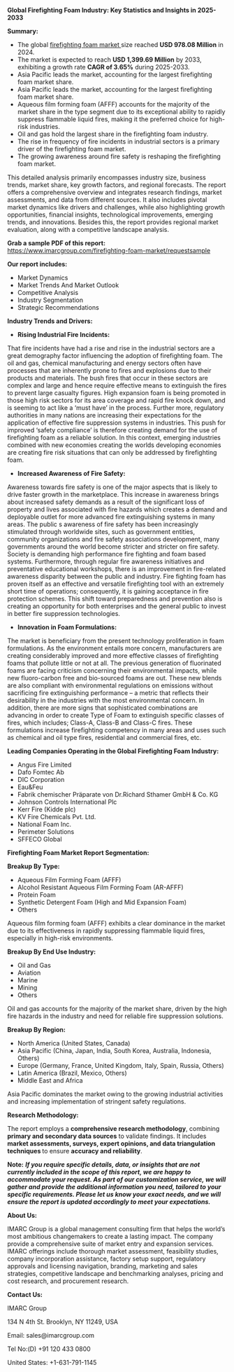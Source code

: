 <p>
    <strong>
        Global Firefighting Foam Industry: Key Statistics and Insights in
        2025-2033
    </strong>
</p>
<p>
    <strong>Summary:</strong>
</p>
<ul>
    <li>
        The global
        <a href="https://www.imarcgroup.com/firefighting-foam-market">
            firefighting foam market
        </a>
        size reached <strong>USD 978.08 Million</strong> in 2024.
    </li>
    <li>
        The market is expected to reach <strong>USD 1,399.69 Million</strong> by
        2033, exhibiting a growth rate <strong>CAGR of 3.65%</strong> during
        2025-2033.
    </li>
    <li>
        Asia Pacific leads the market, accounting for the largest firefighting
        foam market share.
    </li>
    <li>
        Asia Pacific leads the market, accounting for the largest firefighting
        foam market share.
    </li>
    <li>
        Aqueous film forming foam (AFFF) accounts for the majority of the market
        share in the type segment due to its exceptional ability to rapidly
        suppress flammable liquid fires, making it the preferred choice for
        high-risk industries.
    </li>
    <li>
        Oil and gas hold the largest share in the firefighting foam industry.
    </li>
    <li>
        The rise in frequency of fire incidents in industrial sectors is a
        primary driver of the firefighting foam market.
    </li>
    <li>
        The growing awareness around fire safety is reshaping the firefighting
        foam market.
    </li>
</ul>
<p>
    This detailed analysis primarily encompasses industry size, business trends,
    market share, key growth factors, and regional forecasts. The report offers
    a comprehensive overview and integrates research findings, market
    assessments, and data from different sources. It also includes pivotal
    market dynamics like drivers and challenges, while also highlighting growth
    opportunities, financial insights, technological improvements, emerging
    trends, and innovations. Besides this, the report provides regional market
    evaluation, along with a competitive landscape analysis.
</p>
<p>
    <strong>Grab a sample PDF of this report:</strong>
    <a href="https://www.imarcgroup.com/firefighting-foam-market/requestsample">
        https://www.imarcgroup.com/firefighting-foam-market/requestsample
    </a>
</p>
<p>
    <strong>Our report includes:</strong>
</p>
<ul>
    <li>
        Market Dynamics
    </li>
    <li>
        Market Trends And Market Outlook
    </li>
    <li>
        Competitive Analysis
    </li>
    <li>
        Industry Segmentation
    </li>
    <li>
        Strategic Recommendations
    </li>
</ul>
<p>
    <strong>Industry Trends and Drivers:</strong>
</p>
<ul>
    <li>
        <strong>Rising Industrial Fire Incidents:</strong>
    </li>
</ul>
<p>
    That fire incidents have had a rise and rise in the industrial sectors are a
    great demography factor influencing the adoption of firefighting foam. The
    oil and gas, chemical manufacturing and energy sectors often have processes
    that are inherently prone to fires and explosions due to their products and
    materials. The bush fires that occur in these sectors are complex and large
    and hence require effective means to extinguish the fires to prevent large
    casualty figures. High expansion foam is being promoted in those high risk
    sectors for its area coverage and rapid fire knock down, and is seeming to
    act like a ‘must have’ in the process. Further more, regulatory authorities
    in many nations are increasing their expectations for the application of
    effective fire suppression systems in industries. This push for improved
    ‘safety compliance’ is therefore creating demand for the use of firefighting
    foam as a reliable solution. In this context, emerging industries combined
    with new economies creating the worlds developing economies are creating
    fire risk situations that can only be addressed by firefighting foam.
</p>
<ul>
    <li>
        <strong>Increased Awareness of Fire Safety:</strong>
    </li>
</ul>
<p>
    Awareness towards fire safety is one of the major aspects that is likely to
    drive faster growth in the marketplace. This increase in awareness brings
    about increased safety demands as a result of the significant loss of
    property and lives associated with fire hazards which creates a demand and
    deployable outlet for more advanced fire extinguishing systems in many
    areas. The public s awareness of fire safety has been increasingly
    stimulated through worldwide sites, such as government entities, community
    organizations and fire safety associations development, many governments
    around the world become stricter and stricter on fire safety. Society is
    demanding high performance fire fighting and foam based systems.
    Furthermore, through regular fire awareness initiatives and preventative
    educational workshops, there is an improvement in fire-related awareness
    disparity between the public and industry. Fire fighting foam has proven
    itself as an effective and versatile firefighting tool with an extremely
    short time of operations; consequently, it is gaining acceptance in fire
    protection schemes. This shift toward preparedness and prevention also is
    creating an opportunity for both enterprises and the general public to
    invest in better fire suppression technologies.
</p>
<ul>
    <li>
        <strong>Innovation in Foam Formulations:</strong>
    </li>
</ul>
<p>
    The market is beneficiary from the present technology proliferation in foam
    formulations. As the environment entails more concern, manufacturers are
    creating considerably improved and more effective classes of firefighting
    foams that pollute little or not at all. The previous generation of
    fluorinated foams are facing criticism concerning their environmental
    impacts, while new fluoro-carbon free and bio-sourced foams are out. These
    new blends are also compliant with environmental regulations on emissions
    without sacrificing fire extinguishing performance – a metric that reflects
    their desirability in the industries with the most environmental concern. In
    addition, there are more signs that sophisticated combinations are advancing
    in order to create Type of Foam to extinguish specific classes of fires,
    which includes; Class-A, Class-B and Class-C fires. These formulations
    increase firefighting competency in many areas and uses such as chemical and
    oil type fires, residential and commercial fires, etc.
</p>
<p>
    <strong>
        Leading Companies Operating in the Global Firefighting Foam Industry:
    </strong>
</p>
<ul>
    <li>
        Angus Fire Limited
    </li>
    <li>
        Dafo Fomtec Ab
    </li>
    <li>
        DIC Corporation
    </li>
    <li>
        Eau&amp;Feu
    </li>
    <li>
        Fabrik chemischer Präparate von Dr.Richard Sthamer GmbH &amp; Co. KG
    </li>
    <li>
        Johnson Controls International Plc
    </li>
    <li>
        Kerr Fire (Kidde plc)
    </li>
    <li>
        KV Fire Chemicals Pvt. Ltd.
    </li>
    <li>
        National Foam Inc.
    </li>
    <li>
        Perimeter Solutions
    </li>
    <li>
        SFFECO Global
    </li>
</ul>
<p>
    <strong>Firefighting Foam Market Report Segmentation:</strong>
</p>
<p>
    <strong>Breakup By Type:</strong>
</p>
<ul>
    <li>
        Aqueous Film Forming Foam (AFFF)
    </li>
    <li>
        Alcohol Resistant Aqueous Film Forming Foam (AR-AFFF)
    </li>
    <li>
        Protein Foam
    </li>
    <li>
        Synthetic Detergent Foam (High and Mid Expansion Foam)
    </li>
    <li>
        Others
    </li>
</ul>
<p>
    Aqueous film forming foam (AFFF) exhibits a clear dominance in the market
    due to its effectiveness in rapidly suppressing flammable liquid fires,
    especially in high-risk environments.
</p>
<p>
    <strong>Breakup By End Use Industry:</strong>
</p>
<ul>
    <li>
        Oil and Gas
    </li>
    <li>
        Aviation
    </li>
    <li>
        Marine
    </li>
    <li>
        Mining
    </li>
    <li>
        Others
    </li>
</ul>
<p>
    Oil and gas accounts for the majority of the market share, driven by the
    high fire hazards in the industry and need for reliable fire suppression
    solutions.
</p>
<p>
    <strong>Breakup By Region:</strong>
</p>
<ul>
    <li>
        North America (United States, Canada)
    </li>
    <li>
        Asia Pacific (China, Japan, India, South Korea, Australia, Indonesia,
        Others)
    </li>
    <li>
        Europe (Germany, France, United Kingdom, Italy, Spain, Russia, Others)
    </li>
    <li>
        Latin America (Brazil, Mexico, Others)
    </li>
    <li>
        Middle East and Africa
    </li>
</ul>
<p>
    Asia Pacific dominates the market owing to the growing industrial activities
    and increasing implementation of stringent safety regulations.
</p>
<p>
    <strong>Research Methodology:</strong>
</p>
<p>
    The report employs a <strong>comprehensive research methodology</strong>,
    combining <strong>primary and secondary data sources</strong> to validate
    findings. It includes
    <strong>
        market assessments, surveys, expert opinions, and data triangulation
        techniques
    </strong>
    to ensure <strong>accuracy and reliability</strong>.
</p>
<p>
    <strong>Note:</strong>
    <strong>
        <em>If you require specific details, data, or insights that are not
        currently included in the scope of this report, we are happy to
        accommodate your request. As part of our customization service, we will
        gather and provide the additional information you need, tailored to your
        specific requirements. Please let us know your exact needs, and we will
        ensure the report is updated accordingly to meet your expectations.</em>
    </strong>
</p>
<p>
    <strong>About Us:</strong>
</p>
<p>
    IMARC Group is a global management consulting firm that helps the world’s
    most ambitious changemakers to create a lasting impact. The company provide
    a comprehensive suite of market entry and expansion services. IMARC
    offerings include thorough market assessment, feasibility studies, company
    incorporation assistance, factory setup support, regulatory approvals and
    licensing navigation, branding, marketing and sales strategies, competitive
    landscape and benchmarking analyses, pricing and cost research, and
    procurement research.
</p>
<p>
    <strong>Contact Us:</strong>
</p>
<p>
    IMARC Group
</p>
<p>
    134 N 4th St. Brooklyn, NY 11249, USA
</p>
<p>
    Email: sales@imarcgroup.com
</p>
<p>
    Tel No:(D) +91 120 433 0800
</p>
<p>
    United States: +1-631-791-1145
</p>
